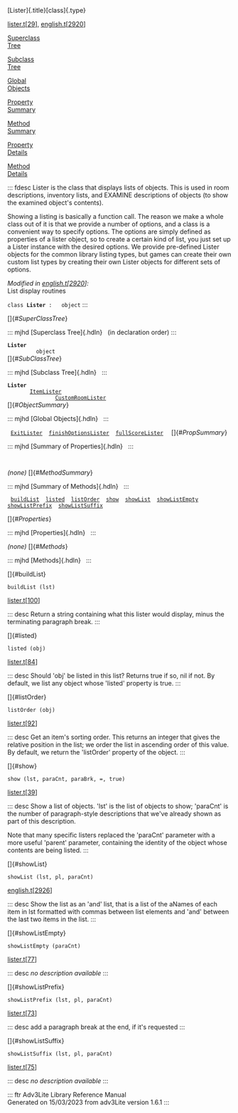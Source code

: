 [Lister]{.title}[class]{.type}

[lister.t](../file/lister.t.html)\[[29](../source/lister.t.html#29)\],
[english.t](../file/english.t.html)\[[2920](../source/english.t.html#2920)\]

[Superclass\
Tree](#_SuperClassTree_)

[Subclass\
Tree](#_SubClassTree_)

[Global\
Objects](#_ObjectSummary_)

[Property\
Summary](#_PropSummary_)

[Method\
Summary](#_MethodSummary_)

[Property\
Details](#_Properties_)

[Method\
Details](#_Methods_)

::: fdesc
Lister is the class that displays lists of objects. This is used in room
descriptions, inventory lists, and EXAMINE descriptions of objects (to
show the examined object\'s contents).

Showing a listing is basically a function call. The reason we make a
whole class out of it is that we provide a number of options, and a
class is a convenient way to specify options. The options are simply
defined as properties of a lister object, so to create a certain kind of
list, you just set up a Lister instance with the desired options. We
provide pre-defined Lister objects for the common library listing types,
but games can create their own custom list types by creating their own
Lister objects for different sets of options.

*Modified in
[english.t](../file/english.t.html)\[[2920](../source/english.t.html#2920)\]:*\
List display routines

`class `**`Lister`**` :   object`
:::

[]{#_SuperClassTree_}

::: mjhd
[Superclass Tree]{.hdln}   (in declaration order)
:::

**`Lister`**\
`         object`\
[]{#_SubClassTree_}

::: mjhd
[Subclass Tree]{.hdln}  
:::

**`Lister`**\
`         `[`ItemLister`](../object/ItemLister.html)\
`                 `[`CustomRoomLister`](../object/CustomRoomLister.html)\
[]{#_ObjectSummary_}

::: mjhd
[Global Objects]{.hdln}  
:::

` `[`ExitLister`](../object/ExitLister1.html)`  `[`finishOptionsLister`](../object/finishOptionsLister.html)`  `[`fullScoreLister`](../object/fullScoreLister.html)`  `
[]{#_PropSummary_}

::: mjhd
[Summary of Properties]{.hdln}  
:::

` `

*(none)* []{#_MethodSummary_}

::: mjhd
[Summary of Methods]{.hdln}  
:::

` `[`buildList`](#buildList)`  `[`listed`](#listed)`  `[`listOrder`](#listOrder)`  `[`show`](#show)`  `[`showList`](#showList)`  `[`showListEmpty`](#showListEmpty)`  `[`showListPrefix`](#showListPrefix)`  `[`showListSuffix`](#showListSuffix)`  `

[]{#_Properties_}

::: mjhd
[Properties]{.hdln}  
:::

*(none)* []{#_Methods_}

::: mjhd
[Methods]{.hdln}  
:::

[]{#buildList}

`buildList (lst)`

[lister.t](../file/lister.t.html)\[[100](../source/lister.t.html#100)\]

::: desc
Return a string containing what this lister would display, minus the
terminating paragraph break.
:::

[]{#listed}

`listed (obj)`

[lister.t](../file/lister.t.html)\[[84](../source/lister.t.html#84)\]

::: desc
Should \'obj\' be listed in this list? Returns true if so, nil if not.
By default, we list any object whose \'listed\' property is true.
:::

[]{#listOrder}

`listOrder (obj)`

[lister.t](../file/lister.t.html)\[[92](../source/lister.t.html#92)\]

::: desc
Get an item\'s sorting order. This returns an integer that gives the
relative position in the list; we order the list in ascending order of
this value. By default, we return the \'listOrder\' property of the
object.
:::

[]{#show}

`show (lst, paraCnt, paraBrk, =, true)`

[lister.t](../file/lister.t.html)\[[39](../source/lister.t.html#39)\]

::: desc
Show a list of objects. \'lst\' is the list of objects to show;
\'paraCnt\' is the number of paragraph-style descriptions that we\'ve
already shown as part of this description.

Note that many specific listers replaced the \'paraCnt\' parameter with
a more useful \'parent\' parameter, containing the identity of the
object whose contents are being listed.
:::

[]{#showList}

`showList (lst, pl, paraCnt)`

[english.t](../file/english.t.html)\[[2926](../source/english.t.html#2926)\]

::: desc
Show the list as an \'and\' list, that is a list of the aNames of each
item in lst formatted with commas between list elements and \'and\'
between the last two items in the list.
:::

[]{#showListEmpty}

`showListEmpty (paraCnt)`

[lister.t](../file/lister.t.html)\[[77](../source/lister.t.html#77)\]

::: desc
*no description available*
:::

[]{#showListPrefix}

`showListPrefix (lst, pl, paraCnt)`

[lister.t](../file/lister.t.html)\[[73](../source/lister.t.html#73)\]

::: desc
add a paragraph break at the end, if it\'s requested
:::

[]{#showListSuffix}

`showListSuffix (lst, pl, paraCnt)`

[lister.t](../file/lister.t.html)\[[75](../source/lister.t.html#75)\]

::: desc
*no description available*
:::

::: ftr
Adv3Lite Library Reference Manual\
Generated on 15/03/2023 from adv3Lite version 1.6.1
:::
